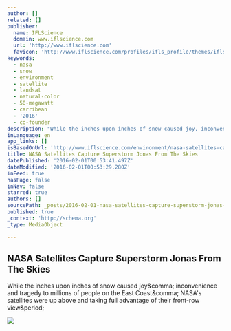 ```yaml
---
author: []
related: []
publisher:
  name: IFLScience
  domain: www.iflscience.com
  url: 'http://www.iflscience.com'
  favicon: 'http://www.iflscience.com/profiles/ifls_profile/themes/ifls_desktop/favicon.ico'
keywords:
  - nasa
  - snow
  - environment
  - satellite
  - landsat
  - natural-color
  - 50-megawatt
  - carribean
  - '2016'
  - co-founder
description: "While the inches upon inches of snow caused joy, inconvenience and tragedy to millions of people on the East Coast, NASA's satellites were up above and taking full advantage of their front-row view."
inLanguage: en
app_links: []
isBasedOnUrl: 'http://www.iflscience.com/environment/nasa-satellites-captures-superstorm-jonas-skies'
title: NASA Satellites Capture Superstorm Jonas From The Skies
datePublished: '2016-02-01T00:53:41.497Z'
dateModified: '2016-02-01T00:53:29.280Z'
inFeed: true
hasPage: false
inNav: false
starred: true
authors: []
sourcePath: _posts/2016-02-01-nasa-satellites-capture-superstorm-jonas-from-the-skies.md
published: true
_context: 'http://schema.org'
_type: MediaObject

---
```

<article style=""><h1>NASA Satellites Capture Superstorm Jonas From The Skies</h1><p>While the inches upon inches of snow caused joy&amp;comma; inconvenience and tragedy to millions of people on the East Coast&amp;comma; NASA's satellites were up above and taking full advantage of their front-row view&amp;period;</p><img src="http://www.iflscience.com/sites/www.iflscience.com/files/blog/%5Bnid%5D/jonasNASAfwergy.jpg" /></article>